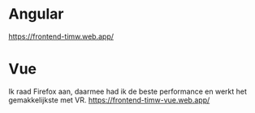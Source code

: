 # Angular
https://frontend-timw.web.app/

# Vue
Ik raad Firefox aan, daarmee had ik de beste performance en werkt het gemakkelijkste met VR.
https://frontend-timw-vue.web.app/
